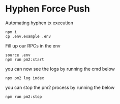 # Hyphen Force Push

Automating hyphen tx execution

```
npm i
cp .env.example .env
```

Fill up our RPCs in the env

```
source .env
npm run pm2:start
```

you can now see the logs by running the cmd below 

```
npx pm2 log index
```

you can stop the pm2 process by running the below

```
npm run pm2:stop
```
